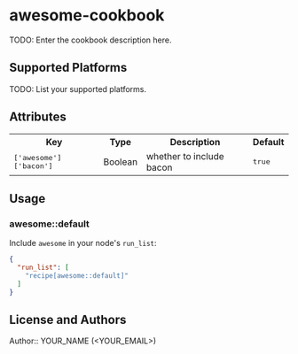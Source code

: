 # awesome-cookbook

TODO: Enter the cookbook description here.

## Supported Platforms

TODO: List your supported platforms.

## Attributes

<table>
  <tr>
    <th>Key</th>
    <th>Type</th>
    <th>Description</th>
    <th>Default</th>
  </tr>
  <tr>
    <td><tt>['awesome']['bacon']</tt></td>
    <td>Boolean</td>
    <td>whether to include bacon</td>
    <td><tt>true</tt></td>
  </tr>
</table>

## Usage

### awesome::default

Include `awesome` in your node's `run_list`:

```json
{
  "run_list": [
    "recipe[awesome::default]"
  ]
}
```

## License and Authors

Author:: YOUR_NAME (<YOUR_EMAIL>)
